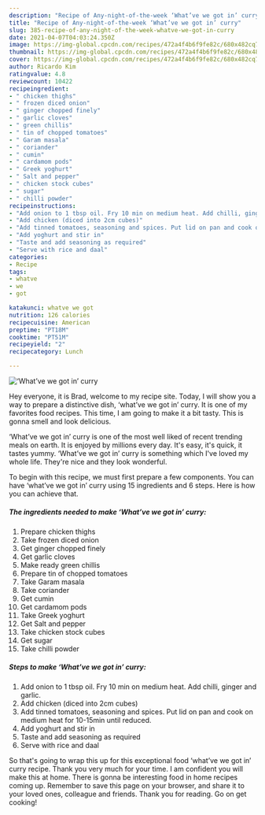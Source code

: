 ```yaml
---
description: "Recipe of Any-night-of-the-week ‘What’ve we got in’ curry"
title: "Recipe of Any-night-of-the-week ‘What’ve we got in’ curry"
slug: 385-recipe-of-any-night-of-the-week-whatve-we-got-in-curry
date: 2021-04-07T04:03:24.350Z
image: https://img-global.cpcdn.com/recipes/472a4f4b6f9fe82c/680x482cq70/whatve-we-got-in-curry-recipe-main-photo.jpg
thumbnail: https://img-global.cpcdn.com/recipes/472a4f4b6f9fe82c/680x482cq70/whatve-we-got-in-curry-recipe-main-photo.jpg
cover: https://img-global.cpcdn.com/recipes/472a4f4b6f9fe82c/680x482cq70/whatve-we-got-in-curry-recipe-main-photo.jpg
author: Ricardo Kim
ratingvalue: 4.8
reviewcount: 10422
recipeingredient:
- " chicken thighs"
- " frozen diced onion"
- " ginger chopped finely"
- " garlic cloves"
- " green chillis"
- " tin of chopped tomatoes"
- " Garam masala"
- " coriander"
- " cumin"
- " cardamom pods"
- " Greek yoghurt"
- " Salt and pepper"
- " chicken stock cubes"
- " sugar"
- " chilli powder"
recipeinstructions:
- "Add onion to 1 tbsp oil. Fry 10 min on medium heat. Add chilli, ginger and garlic."
- "Add chicken (diced into 2cm cubes)"
- "Add tinned tomatoes, seasoning and spices. Put lid on pan and cook on medium heat for 10-15min until reduced."
- "Add yoghurt and stir in"
- "Taste and add seasoning as required"
- "Serve with rice and daal"
categories:
- Recipe
tags:
- whatve
- we
- got

katakunci: whatve we got 
nutrition: 126 calories
recipecuisine: American
preptime: "PT18M"
cooktime: "PT51M"
recipeyield: "2"
recipecategory: Lunch

---
```



![‘What’ve we got in’ curry](https://img-global.cpcdn.com/recipes/472a4f4b6f9fe82c/680x482cq70/whatve-we-got-in-curry-recipe-main-photo.jpg)

Hey everyone, it is Brad, welcome to my recipe site. Today, I will show you a way to prepare a distinctive dish, ‘what’ve we got in’ curry. It is one of my favorites food recipes. This time, I am going to make it a bit tasty. This is gonna smell and look delicious.



‘What’ve we got in’ curry is one of the most well liked of recent trending meals on earth. It is enjoyed by millions every day. It's easy, it's quick, it tastes yummy. ‘What’ve we got in’ curry is something which I've loved my whole life. They're nice and they look wonderful.


To begin with this recipe, we must first prepare a few components. You can have ‘what’ve we got in’ curry using 15 ingredients and 6 steps. Here is how you can achieve that.

<!--inarticleads1-->

##### The ingredients needed to make ‘What’ve we got in’ curry:

1. Prepare  chicken thighs
1. Take  frozen diced onion
1. Get  ginger chopped finely
1. Get  garlic cloves
1. Make ready  green chillis
1. Prepare  tin of chopped tomatoes
1. Take  Garam masala
1. Take  coriander
1. Get  cumin
1. Get  cardamom pods
1. Take  Greek yoghurt
1. Get  Salt and pepper
1. Take  chicken stock cubes
1. Get  sugar
1. Take  chilli powder




<!--inarticleads2-->

##### Steps to make ‘What’ve we got in’ curry:

1. Add onion to 1 tbsp oil. Fry 10 min on medium heat. Add chilli, ginger and garlic.
1. Add chicken (diced into 2cm cubes)
1. Add tinned tomatoes, seasoning and spices. Put lid on pan and cook on medium heat for 10-15min until reduced.
1. Add yoghurt and stir in
1. Taste and add seasoning as required
1. Serve with rice and daal




So that's going to wrap this up for this exceptional food ‘what’ve we got in’ curry recipe. Thank you very much for your time. I am confident you will make this at home. There is gonna be interesting food in home recipes coming up. Remember to save this page on your browser, and share it to your loved ones, colleague and friends. Thank you for reading. Go on get cooking!

